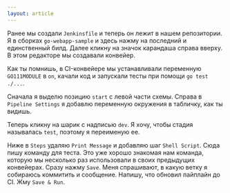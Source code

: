 ```yaml
---
layout: article
---
```

Ранее мы создали `Jenkinsfile` и теперь он лежит в нашем репозитории. Я в сборках `go-webapp-sample` и здесь нажму на последний и единственный билд. Далее кликну на значок карандаша справа вверху. В этом редакторе мы создавали конвейер.

Как ты помнишь, в CI-конвейере мы устанавливали переменную `GO111MODULE` в `on`, качали код и запускали тесты при помощи `go test ./...`.

Сначала я выделю позицию `start` с левой части схемы. Справа в `Pipeline Settings` я добавлю переменную окружения в табличку, как ты видишь.

Теперь кликну на шарик с надписью `dev`. Я хочу, чтобы стадия называлась `test`, поэтому я переименую ее.

Ниже в `Steps` удаляю `Print Message` и добавляю шаг `Shell Script`. Сюда пишу команду для теста. Это уже хорошо знакомая нам команда, которую мы несколько раз использовали в своих предыдущих конвейерах. Сразу нажму `Save`. Меня спрашивают, в какую ветку я собираюсь коммитить и сообщение. Напишу, что обновил пайплайн до CI. Жму `Save & Run`.
